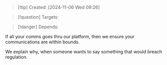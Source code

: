 
>[!tip] Created: [2024-11-06 Wed 09:26]

>[!question] Targets: 

>[!danger] Depends: 

If all your comms goes thru our platform, then we ensure your communications are within bounds.

We explain why, when someone wants to say something that would breach regulation.

